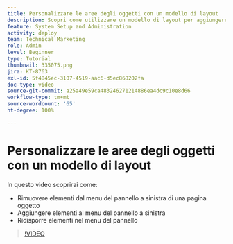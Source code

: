 ```yaml
---
title: Personalizzare le aree degli oggetti con un modello di layout
description: Scopri come utilizzare un modello di layout per aggiungere, rimuovere e ridisporre gli elementi nel menu del pannello a sinistra in  [!DNL  Workfront].
feature: System Setup and Administration
activity: deploy
team: Technical Marketing
role: Admin
level: Beginner
type: Tutorial
thumbnail: 335075.png
jira: KT-8763
exl-id: 5f4845ec-3107-4519-aac6-d5ec868202fa
doc-type: video
source-git-commit: a25a49e59ca483246271214886ea4dc9c10e8d66
workflow-type: tm+mt
source-wordcount: '65'
ht-degree: 100%

---
```


# Personalizzare le aree degli oggetti con un modello di layout

In questo video scoprirai come:

* Rimuovere elementi dal menu del pannello a sinistra di una pagina oggetto
* Aggiungere elementi al menu del pannello a sinistra
* Ridisporre elementi nel menu del pannello

>[!VIDEO](https://video.tv.adobe.com/v/335075/?quality=12&learn=on)
